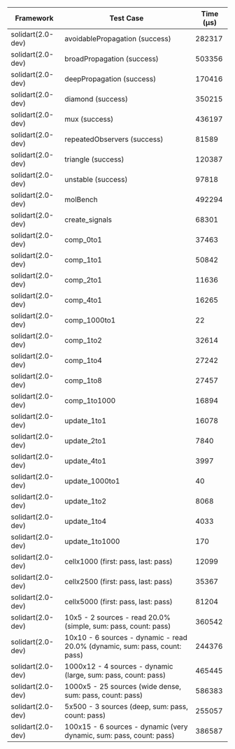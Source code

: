 | Framework | Test Case | Time (μs) |
| --- | --- | --- |
| solidart(2.0-dev) | avoidablePropagation (success) | 282317 |
| solidart(2.0-dev) | broadPropagation (success) | 503356 |
| solidart(2.0-dev) | deepPropagation (success) | 170416 |
| solidart(2.0-dev) | diamond (success) | 350215 |
| solidart(2.0-dev) | mux (success) | 436197 |
| solidart(2.0-dev) | repeatedObservers (success) | 81589 |
| solidart(2.0-dev) | triangle (success) | 120387 |
| solidart(2.0-dev) | unstable (success) | 97818 |
| solidart(2.0-dev) | molBench | 492294 |
| solidart(2.0-dev) | create_signals | 68301 |
| solidart(2.0-dev) | comp_0to1 | 37463 |
| solidart(2.0-dev) | comp_1to1 | 50842 |
| solidart(2.0-dev) | comp_2to1 | 11636 |
| solidart(2.0-dev) | comp_4to1 | 16265 |
| solidart(2.0-dev) | comp_1000to1 | 22 |
| solidart(2.0-dev) | comp_1to2 | 32614 |
| solidart(2.0-dev) | comp_1to4 | 27242 |
| solidart(2.0-dev) | comp_1to8 | 27457 |
| solidart(2.0-dev) | comp_1to1000 | 16894 |
| solidart(2.0-dev) | update_1to1 | 16078 |
| solidart(2.0-dev) | update_2to1 | 7840 |
| solidart(2.0-dev) | update_4to1 | 3997 |
| solidart(2.0-dev) | update_1000to1 | 40 |
| solidart(2.0-dev) | update_1to2 | 8068 |
| solidart(2.0-dev) | update_1to4 | 4033 |
| solidart(2.0-dev) | update_1to1000 | 170 |
| solidart(2.0-dev) | cellx1000 (first: pass, last: pass) | 12099 |
| solidart(2.0-dev) | cellx2500 (first: pass, last: pass) | 35367 |
| solidart(2.0-dev) | cellx5000 (first: pass, last: pass) | 81204 |
| solidart(2.0-dev) | 10x5 - 2 sources - read 20.0% (simple, sum: pass, count: pass) | 360542 |
| solidart(2.0-dev) | 10x10 - 6 sources - dynamic - read 20.0% (dynamic, sum: pass, count: pass) | 244376 |
| solidart(2.0-dev) | 1000x12 - 4 sources - dynamic (large, sum: pass, count: pass) | 465445 |
| solidart(2.0-dev) | 1000x5 - 25 sources (wide dense, sum: pass, count: pass) | 586383 |
| solidart(2.0-dev) | 5x500 - 3 sources (deep, sum: pass, count: pass) | 255057 |
| solidart(2.0-dev) | 100x15 - 6 sources - dynamic (very dynamic, sum: pass, count: pass) | 386587 |
